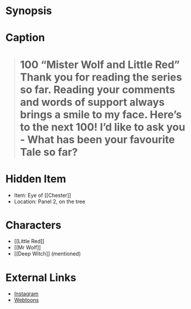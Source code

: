 # Synopsis


# Caption
> # 100  “Mister Wolf and Little Red” Thank you for reading the series so far. Reading your comments and words of support always brings a smile to my face. Here’s to the next 100! I’d like to ask you - What has been your favourite Tale so far?

# Hidden Item
* Item: Eye of [[Chester]]
* Location: <spoiler>Panel 2, on the tree</spoiler>

# Characters
* [[Little Red]]
* [[Mr Wolf]]
* [[Deep Witch]] (mentioned)

# External Links
* [Instagram](https://www.instagram.com/p/CWytEi-qD6I/?igshid=YmMyMTA2M2Y=)
* [Webtoons](https://www.webtoons.com/en/challenge/twistwood-tales/100-mister-wolf-and-little-red/viewer?title_no=344740&episode_no=110)
